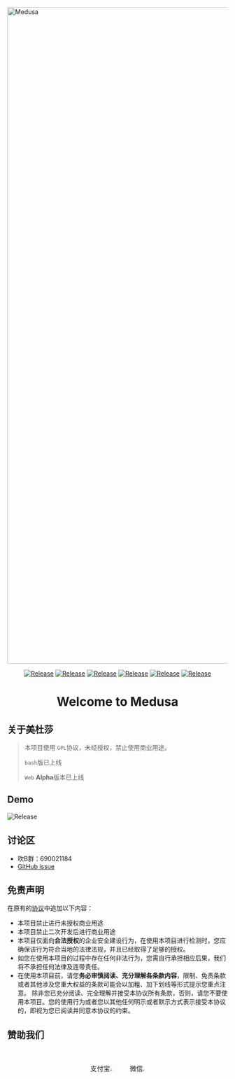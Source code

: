 

<img src="https://github.com/Ascotbe/Medusa/blob/master/Medusa.png?raw=true" width="1500" alt="Medusa" /> 

 <p align="center">
    <a href="https://github.com/Ascotbe/Medusa"><img alt="Release" src="https://img.shields.io/badge/Ascotbe-Medusa-green"></a>
    <a href="https://github.com/Ascotbe/Medusa"><img alt="Release" src="https://img.shields.io/badge/python-3.7+-blueviolet"></a>
    <a href="https://github.com/Ascotbe/Medusa"><img alt="Release" src="https://img.shields.io/badge/Version-0.99-red"></a>
    <a href="https://github.com/Ascotbe/Medusa"><img alt="Release" src="https://img.shields.io/badge/LICENSE-GPL-ff69b4"></a>
	<a href="https://github.com/ascotbe/Medusa/stargazers"><img alt="Release" src="https://img.shields.io/github/stars/ascotbe/Medusa.svg"></a>
	<a href="https://github.com/Ascotbe/Medusa"><img alt="Release" src="https://img.shields.io/badge/Plugin-200+-success"></a>
 </p>

<h1 align="center" >Welcome to Medusa</h1>

## 关于美杜莎

> 本项目使用 `GPL`协议，未经授权，禁止使用商业用途。
>
> `bash`版已上线
>
> `Web` **Alpha**版本已上线

## Demo

<img alt="Release" src="https://github.com/Ascotbe/Random-img/blob/master/Medusa/web_demo.gif?raw=true"  >

## 讨论区

- 吹B群：690021184
- [GitHub issue](https://github.com/Ascotbe/Medusa/issues)

## 免责声明

在原有的[协议](https://github.com/Ascotbe/Medusa/blob/master/LICENSE)中追加以下内容：

- 本项目禁止进行未授权商业用途
- 本项目禁止二次开发后进行商业用途
- 本项目仅面向**合法授权**的企业安全建设行为，在使用本项目进行检测时，您应确保该行为符合当地的法律法规，并且已经取得了足够的授权。
- 如您在使用本项目的过程中存在任何非法行为，您需自行承担相应后果，我们将不承担任何法律及连带责任。
- 在使用本项目前，请您**务必审慎阅读、充分理解各条款内容**，限制、免责条款或者其他涉及您重大权益的条款可能会以加粗、加下划线等形式提示您重点注意。 除非您已充分阅读、完全理解并接受本协议所有条款，否则，请您不要使用本项目。您的使用行为或者您以其他任何明示或者默示方式表示接受本协议的，即视为您已阅读并同意本协议的约束。

## 赞助我们

<div style="justify-content:center;display:flex"><p  align="center" style="font-size:15px;padding:20px;">支付宝<img style="zoom:33%;" style="padding:20px;" src='https://github.com/Ascotbe/Medusa/blob/master/Vue/src/assets/Alipay.jpeg?raw=true'></p><p  align="center" style="font-size:15px;padding:20px;">微信<img style="zoom:27%;"  style="padding:20px;" src='https://github.com/Ascotbe/Medusa/blob/master/Vue/src/assets/WeChat.jpeg?raw=true'></p></div>